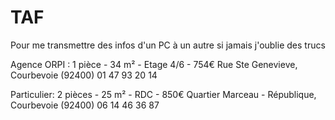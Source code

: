 # TAF
Pour me transmettre des infos d'un PC à un autre si jamais j'oublie des trucs

Agence ORPI :
1 pièce - 34 m² - Etage 4/6 - 754€
Rue Ste Genevieve, Courbevoie (92400)
01 47 93 20 14

Particulier:
2 pièces - 25 m² - RDC - 850€
Quartier Marceau - République, Courbevoie (92400)
06 14 46 36 87